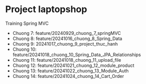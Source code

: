 # Project laptopshop
Training Spring MVC
+ Chuong 7: feature/20240929_chuong_7_springMVC
+ Chuong 8: feature/20241016_chuong_8_Spring_Data
+ Chuong 9: 20241017_chuong_9_project_thuc_hanh
+ Chuong 10: feature/20241018_chuong_10_Spring_Data_JPA_Relationships
+ Chuong 11: feature/20241018_chuong_11_upload_file
+ Chuong 12: feature/20241021_chuong_12_module_product
+ Chuong 13: feature/20241022_chuong_13_Module_Auth
+ Chuong 14: feature/20241024_chuong_14_Cart_Order
